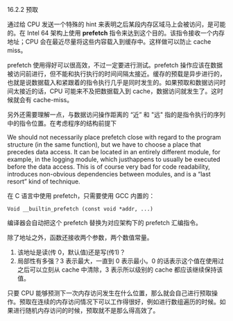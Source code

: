 16.2.2 预取

通过给 CPU 发送一个特殊的 hint 来表明之后某段内存区域马上会被访问，是可能的。在 Intel 64 架构上使用 **prefetch** 指令来达到这个目的。该指令接收一个内存地址；CPU 会在最近尽量将这些内容载入到缓存中。这样做可以防止 cache miss。

prefetch 使用得好可以很高效，不过一定要进行测试。prefetch 操作应该在数据被访问前进行，但不能和执行执行的时间间隔太接近。缓存的预载是异步进行的，也就是说数据载入和紧跟着的指令执行几乎是同时发生的。如果预取和数据访问时间太接近的话，CPU 可能来不及把数据载入到 cache，数据访问就发生了。这时候就会有 cache-miss。

另外还需要理解一点，与数据访问操作距离的 “近” 和 "远" 指的是指令执行的序列中的指令位置。在考虑程序的结构前提下

We should not necessarily place prefetch close with regard to the program structure \(in the same function\), but we have to choose a place that precedes data access. It can be located in an entirely different module, for example, in the logging module, which justhappens to usually be executed before the data access. This is of course very bad for code readability, introduces non-obvious dependencies between modules, and is a “last resort” kind of technique.

在 C 语言中使用 prefetch，只需要使用 GCC 内置的：

```
Void __builtin_prefetch (const void *addr, ...)
```

编译器会自动把这个 prefetch 替换为对应架构下的 prefetch 汇编指令。

除了地址之外，函数还接收两个参数，两个数值常量。

1. 该地址是读\(传 0，默认值\)还是写\(传1\)？
2. 局部性有多强？3 表示最大，一直到 0 表示最小。0 的话表示这个值在使用过之后可以立刻从 cache 中清除，3 表示所以级别的 cache 都应该继续保持该值。

只要 CPU 能够预测下一次内存访问发生在什么位置，那么就会自己进行预取操作。预取在连续的内存访问情况下可以工作得很好，例如进行数组遍历的时候。如果进行随机内存访问的时候，预取就不是那么得高效了。

